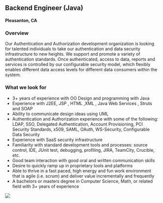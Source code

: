 ## Backend Engineer (Java)
#### Pleasanton, CA

### Overview
Our Authentication and Authorization development organization is looking for talented individuals to take our authentication and data security infrastructure to new heights. We support and promote a variety of authentication standards. Once authenticated, access to data, reports and services is controlled by our configurable security model, which flexibly enables different data access levels for different data consumers within the system.

### What we look for
+	3+ years of experience with OO Design and programming with Java
+	Experience with J2EE, JSP , HTML ,XML , Java Web Services , Struts  and SOAP 
+	Ability to communicate design ideas using UML
+	Authentication and Authorization experience with some of the following: LDAP, SSO, Delegated Authentication, Account Provisioning, PCI Security Standards, x509, SAML, OAuth, WS-Security, Configurable Data Security
+	Experience with SaaS security infrastructure
+	Familiarity with standard development tools and processes: source control, IDE, JUnit test, debugging, profiling, JIRA, TeamCity, Crucible, etc.
+	Good team interaction with good oral and written communication skills
+	Desire to quickly ramp up in proprietary tools and platforms
+	Able to thrive in a fast paced, high energy and fun work environment that is agile (i.e. scrum) and deliver value incrementally and frequently
+	A bachelors or masters degree in Computer Science, Math, or related field with 3+ years of experience


[<img src='https://dabuttonfactory.com/button.png?t=Learn+More&f=Calibri-Bold&ts=24&tc=fff&hp=20&vp=8&c=5&bgt=unicolored&bgc=29aafe'>](https://letsrockit.co/job/v29ya2rheq-backend-engineer-java)
